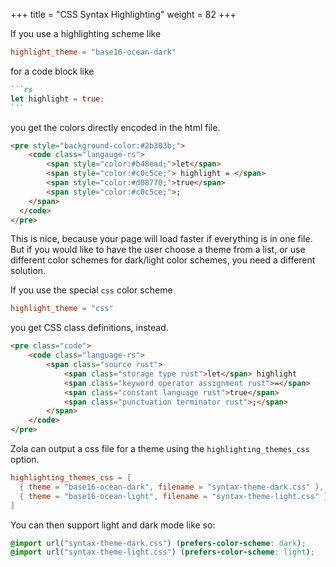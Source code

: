 +++
title = "CSS Syntax Highlighting"
weight = 82
+++

If you use a highlighting scheme like

```toml
highlight_theme = "base16-ocean-dark"
```

for a code block like

````md
```rs
let highlight = true;
```
````

you get the colors directly encoded in the html file.

```html
<pre style="background-color:#2b303b;">
    <code class="langauge-rs">
        <span style="color:#b48ead;">let</span>
        <span style="color:#c0c5ce;"> highlight = </span>
        <span style="color:#d08770;">true</span>
        <span style="color:#c0c5ce;">;
    </span>
  </code>
</pre>
```

This is nice, because your page will load faster if everything is in one file.
But if you would like to have the user choose a theme from a
list, or use different color schemes for dark/light color schemes, you need a
different solution.

If you use the special `css` color scheme

```toml
highlight_theme = "css"
```

you get CSS class definitions, instead.

```html
<pre class="code">
    <code class="language-rs">
        <span class="source rust">
            <span class="storage type rust">let</span> highlight
            <span class="keyword operator assignment rust">=</span>
            <span class="constant language rust">true</span>
            <span class="punctuation terminator rust">;</span>
        </span>
    </code>
</pre>
```

Zola can output a css file for a theme using the `highlighting_themes_css` option.

```toml
highlighting_themes_css = [
  { theme = "base16-ocean-dark", filename = "syntax-theme-dark.css" },
  { theme = "base16-ocean-light", filename = "syntax-theme-light.css" },
]
```

You can then support light and dark mode like so:

```css
@import url("syntax-theme-dark.css") (prefers-color-scheme: dark);
@import url("syntax-theme-light.css") (prefers-color-scheme: light);
```
